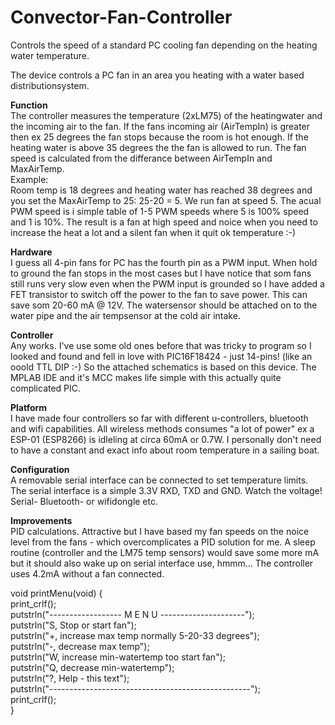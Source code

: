 # Convector-Fan-Controller
Controls the speed of a standard PC cooling fan depending on the heating water temperature.

The device controls a PC fan in an area you heating with a water based distributionsystem.

<b>Function</b><br>
The controller measures the temperature (2xLM75) of the heatingwater and the incoming air to the fan.
If the fans incoming air (AirTempIn) is greater then ex 25 degrees the fan stops because the room is hot enough.
If the heating water is above 35 degrees the the fan is allowed to run. The fan speed is calculated from the differance between AirTempIn and MaxAirTemp. <br>Example:<br>
Room temp is 18 degrees and heating water has reached 38 degrees and you set the MaxAirTemp to 25: 25-20 = 5. We run fan at speed 5.
The acual PWM speed is i simple table of 1-5 PWM speeds where 5 is 100% speed and 1 is 10%.
The result is a fan at high speed and noice when you need to increase the heat a lot and a silent fan when it quit ok temperature :-)

<b>Hardware</b><br>
I guess all 4-pin fans for PC has the fourth pin as a PWM input. When hold to ground the fan stops in the most cases but I have notice that som fans still runs very slow even when the PWM input is grounded so I have added a FET transistor to switch off the power to the fan to save power. This can save som 20-60 mA @ 12V. The watersensor should be attached on to the water pipe and the air tempsensor at the cold air intake.

<b>Controller</b><br>
Any works. I've use some old ones before that was tricky to program so I looked and found and fell in love with PIC16F18424 - just 14-pins! (like an ooold TTL DIP :-) So the attached schematics is based on this device. The MPLAB IDE and it's MCC makes life simple with this actually quite complicated PIC.

<b>Platform</b><br>
I have made four controllers so far with different u-controllers, bluetooth and wifi capabilities. All wireless methods consumes "a lot of power" ex a ESP-01 (ESP8266) is idleling at circa 60mA or 0.7W. I personally don't need to have a constant and exact info about room temperature in a sailing boat.

<b>Configuration</b><br>
A removable serial interface can be connected to set temperature limits. The serial interface is a simple 3.3V RXD, TXD and GND. Watch the voltage!
Serial- Bluetooth- or wifidongle etc.<br>

<b>Improvements</b><br>
PID calculations. Attractive but I have based my fan speeds on the noice level from the fans - which overcomplicates a PID solution for me.
A sleep routine (controller and the LM75 temp sensors) would save some more mA but it should also wake up on serial interface use, hmmm... 
The controller uses 4.2mA without a fan connected.


void printMenu(void) {<br>
    print_crlf();<br>
    putstrln("------------------  M E N U ---------------------");<br>
    putstrln("S, Stop or start fan");<br>
    putstrln("+, increase max temp normally 5-20-33 degrees");<br>
    putstrln("-, decrease max temp");<br>
    putstrln("W, increase min-watertemp too start fan");<br>
    putstrln("Q, decrease min-watertemp");<br>
    putstrln("?, Help - this text");<br>
    putstrln("--------------------------------------------------");<br>
    print_crlf();<br>
}<br>

